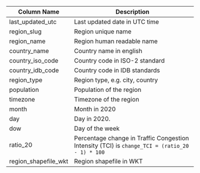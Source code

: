 | Column Name         | Description                                                        |
|----------------------|--------------------------------------------------------------------|
| last_updated_utc     | Last updated date in UTC time                                      |
| region_slug          | Region unique name                                                 |
| region_name          | Region human readable name                                         |
| country_name         | Country name in english                                            |
| country_iso_code     | Country code in ISO-2 standard                                     |
| country_idb_code     | Country code in IDB standards                                      |
| region_type          | Region type, e.g. city, country                                    |
| population           | Population of the region                                           |
| timezone             | Timezone of the region                                             |
| month                | Month in 2020                                                      |
| day                  | Day in 2020.                                                       |
| dow                  | Day of the week                                                    |
| ratio_20             | Percentage change in Traffic Congestion Intensity (TCI) is `change_TCI = (ratio_20 - 1) * 100` |
| region_shapefile_wkt | Region shapefile in WKT                                            |
